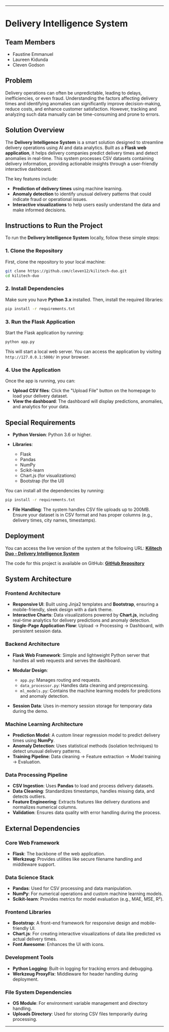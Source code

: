 
---

# Delivery Intelligence System

## Team Members

* Faustine Emmanuel
* Laureen Kidunda
* Cleven Godson

## Problem

Delivery operations can often be unpredictable, leading to delays, inefficiencies, or even fraud. Understanding the factors affecting delivery times and identifying anomalies can significantly improve decision-making, reduce costs, and enhance customer satisfaction. However, tracking and analyzing such data manually can be time-consuming and prone to errors.

## Solution Overview

The **Delivery Intelligence System** is a smart solution designed to streamline delivery operations using AI and data analytics. Built as a **Flask web application**, it helps delivery companies predict delivery times and detect anomalies in real-time. This system processes CSV datasets containing delivery information, providing actionable insights through a user-friendly interactive dashboard.

The key features include:

* **Prediction of delivery times** using machine learning.
* **Anomaly detection** to identify unusual delivery patterns that could indicate fraud or operational issues.
* **Interactive visualizations** to help users easily understand the data and make informed decisions.

## Instructions to Run the Project

To run the **Delivery Intelligence System** locally, follow these simple steps:

### 1. Clone the Repository

First, clone the repository to your local machine:

```bash
git clone https://github.com/cleven12/kilitech-duo.git
cd kilitech-duo
````

### 2. Install Dependencies

Make sure you have **Python 3.x** installed. Then, install the required libraries:

```bash
pip install -r requirements.txt
```

### 3. Run the Flask Application

Start the Flask application by running:

```bash
python app.py
```

This will start a local web server. You can access the application by visiting `http://127.0.0.1:5000/` in your browser.

### 4. Use the Application

Once the app is running, you can:

* **Upload CSV files**: Click the "Upload File" button on the homepage to load your delivery dataset.
* **View the dashboard**: The dashboard will display predictions, anomalies, and analytics for your data.

## Special Requirements

* **Python Version**: Python 3.6 or higher.
* **Libraries**:

  * Flask
  * Pandas
  * NumPy
  * Scikit-learn
  * Chart.js (for visualizations)
  * Bootstrap (for the UI)

You can install all the dependencies by running:

```bash
pip install -r requirements.txt
```

* **File Handling**: The system handles CSV file uploads up to 200MB. Ensure your dataset is in CSV format and has proper columns (e.g., delivery times, city names, timestamps).

## Deployment

You can access the live version of the system at the following URL:
**[Kilitech Duo - Delivery Intelligence System](https://kilitechduo.pythonanywhere.com)**

The code for this project is available on GitHub:
**[GitHub Repository](https://github.com/cleven12/kilitech-duo)**

## System Architecture

### Frontend Architecture

* **Responsive UI**: Built using Jinja2 templates and **Bootstrap**, ensuring a mobile-friendly, sleek design with a dark theme.
* **Interactive Charts**: Data visualizations powered by **Chart.js**, including real-time analytics for delivery predictions and anomaly detection.
* **Single-Page Application Flow**: Upload → Processing → Dashboard, with persistent session data.

### Backend Architecture

* **Flask Web Framework**: Simple and lightweight Python server that handles all web requests and serves the dashboard.

* **Modular Design**:

  * `app.py`: Manages routing and requests.
  * `data_processor.py`: Handles data cleaning and preprocessing.
  * `ml_models.py`: Contains the machine learning models for predictions and anomaly detection.

* **Session Data**: Uses in-memory session storage for temporary data during the demo.

### Machine Learning Architecture

* **Prediction Model**: A custom linear regression model to predict delivery times using **NumPy**.
* **Anomaly Detection**: Uses statistical methods (isolation techniques) to detect unusual delivery patterns.
* **Training Pipeline**: Data cleaning → Feature extraction → Model training → Evaluation.

### Data Processing Pipeline

* **CSV Ingestion**: Uses **Pandas** to load and process delivery datasets.
* **Data Cleaning**: Standardizes timestamps, handles missing data, and detects outliers.
* **Feature Engineering**: Extracts features like delivery durations and normalizes numerical columns.
* **Validation**: Ensures data quality with error handling during the process.

## External Dependencies

### Core Web Framework

* **Flask**: The backbone of the web application.
* **Werkzeug**: Provides utilities like secure filename handling and middleware support.

### Data Science Stack

* **Pandas**: Used for CSV processing and data manipulation.
* **NumPy**: For numerical operations and custom machine learning models.
* **Scikit-learn**: Provides metrics for model evaluation (e.g., MAE, MSE, R²).

### Frontend Libraries

* **Bootstrap**: A front-end framework for responsive design and mobile-friendly UI.
* **Chart.js**: For creating interactive visualizations of data like predicted vs actual delivery times.
* **Font Awesome**: Enhances the UI with icons.

### Development Tools

* **Python Logging**: Built-in logging for tracking errors and debugging.
* **Werkzeug ProxyFix**: Middleware for header handling during deployment.

### File System Dependencies

* **OS Module**: For environment variable management and directory handling.
* **Uploads Directory**: Used for storing CSV files temporarily during processing.

---
